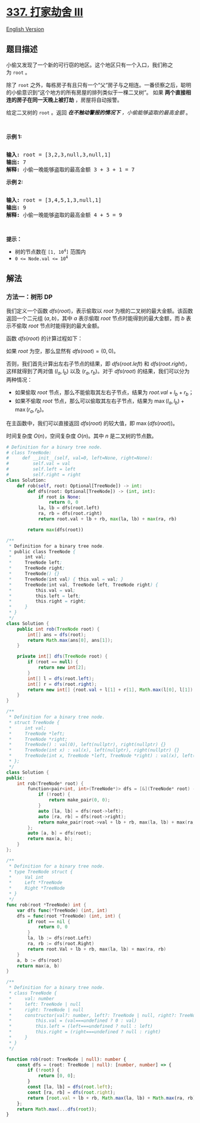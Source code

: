 # [337. 打家劫舍 III](https://leetcode.cn/problems/house-robber-iii)

[English Version](/solution/0300-0399/0337.House%20Robber%20III/README_EN.md)

<!-- tags:树,深度优先搜索,动态规划,二叉树 -->

<!-- difficulty:中等 -->

## 题目描述

<!-- 这里写题目描述 -->

<p>小偷又发现了一个新的可行窃的地区。这个地区只有一个入口，我们称之为<meta charset="UTF-8" />&nbsp;<code>root</code>&nbsp;。</p>

<p>除了<meta charset="UTF-8" />&nbsp;<code>root</code>&nbsp;之外，每栋房子有且只有一个“父“房子与之相连。一番侦察之后，聪明的小偷意识到“这个地方的所有房屋的排列类似于一棵二叉树”。 如果 <strong>两个直接相连的房子在同一天晚上被打劫</strong> ，房屋将自动报警。</p>

<p>给定二叉树的&nbsp;<code>root</code>&nbsp;。返回&nbsp;<em><strong>在不触动警报的情况下</strong>&nbsp;，小偷能够盗取的最高金额</em>&nbsp;。</p>

<p>&nbsp;</p>

<p><strong>示例 1:</strong></p>

<p><img alt="" src="https://fastly.jsdelivr.net/gh/doocs/leetcode@main/solution/0300-0399/0337.House%20Robber%20III/images/rob1-tree.jpg" /></p>

<pre>
<strong>输入: </strong>root = [3,2,3,null,3,null,1]
<strong>输出:</strong> 7 
<strong>解释:</strong>&nbsp;小偷一晚能够盗取的最高金额 3 + 3 + 1 = 7</pre>

<p><strong>示例 2:</strong></p>

<p><img alt="" src="https://fastly.jsdelivr.net/gh/doocs/leetcode@main/solution/0300-0399/0337.House%20Robber%20III/images/rob2-tree.jpg" /></p>

<pre>
<strong>输入: </strong>root = [3,4,5,1,3,null,1]
<strong>输出:</strong> 9
<strong>解释:</strong>&nbsp;小偷一晚能够盗取的最高金额 4 + 5 = 9
</pre>

<p>&nbsp;</p>

<p><strong>提示：</strong></p>

<p><meta charset="UTF-8" /></p>

<ul>
	<li>树的节点数在&nbsp;<code>[1, 10<sup>4</sup>]</code> 范围内</li>
	<li><code>0 &lt;= Node.val &lt;= 10<sup>4</sup></code></li>
</ul>

## 解法

### 方法一：树形 DP

我们定义一个函数 $dfs(root)$，表示偷取以 $root$ 为根的二叉树的最大金额。该函数返回一个二元组 $(a, b)$，其中 $a$ 表示偷取 $root$ 节点时能得到的最大金额，而 $b$ 表示不偷取 $root$ 节点时能得到的最大金额。

函数 $dfs(root)$ 的计算过程如下：

如果 $root$ 为空，那么显然有 $dfs(root) = (0, 0)$。

否则，我们首先计算出左右子节点的结果，即 $dfs(root.left)$ 和 $dfs(root.right)$，这样就得到了两对值 $(l_a, l_b)$ 以及 $(r_a, r_b)$。对于 $dfs(root)$ 的结果，我们可以分为两种情况：

-   如果偷取 $root$ 节点，那么不能偷取其左右子节点，结果为 $root.val + l_b + r_b$；
-   如果不偷取 $root$ 节点，那么可以偷取其左右子节点，结果为 $\max(l_a, l_b) + \max(r_a, r_b)$。

在主函数中，我们可以直接返回 $dfs(root)$ 的较大值，即 $\max(dfs(root))$。

时间复杂度 $O(n)$，空间复杂度 $O(n)$。其中 $n$ 是二叉树的节点数。

<!-- tabs:start -->

```python
# Definition for a binary tree node.
# class TreeNode:
#     def __init__(self, val=0, left=None, right=None):
#         self.val = val
#         self.left = left
#         self.right = right
class Solution:
    def rob(self, root: Optional[TreeNode]) -> int:
        def dfs(root: Optional[TreeNode]) -> (int, int):
            if root is None:
                return 0, 0
            la, lb = dfs(root.left)
            ra, rb = dfs(root.right)
            return root.val + lb + rb, max(la, lb) + max(ra, rb)

        return max(dfs(root))
```

```java
/**
 * Definition for a binary tree node.
 * public class TreeNode {
 *     int val;
 *     TreeNode left;
 *     TreeNode right;
 *     TreeNode() {}
 *     TreeNode(int val) { this.val = val; }
 *     TreeNode(int val, TreeNode left, TreeNode right) {
 *         this.val = val;
 *         this.left = left;
 *         this.right = right;
 *     }
 * }
 */
class Solution {
    public int rob(TreeNode root) {
        int[] ans = dfs(root);
        return Math.max(ans[0], ans[1]);
    }

    private int[] dfs(TreeNode root) {
        if (root == null) {
            return new int[2];
        }
        int[] l = dfs(root.left);
        int[] r = dfs(root.right);
        return new int[] {root.val + l[1] + r[1], Math.max(l[0], l[1]) + Math.max(r[0], r[1])};
    }
}
```

```cpp
/**
 * Definition for a binary tree node.
 * struct TreeNode {
 *     int val;
 *     TreeNode *left;
 *     TreeNode *right;
 *     TreeNode() : val(0), left(nullptr), right(nullptr) {}
 *     TreeNode(int x) : val(x), left(nullptr), right(nullptr) {}
 *     TreeNode(int x, TreeNode *left, TreeNode *right) : val(x), left(left), right(right) {}
 * };
 */
class Solution {
public:
    int rob(TreeNode* root) {
        function<pair<int, int>(TreeNode*)> dfs = [&](TreeNode* root) -> pair<int, int> {
            if (!root) {
                return make_pair(0, 0);
            }
            auto [la, lb] = dfs(root->left);
            auto [ra, rb] = dfs(root->right);
            return make_pair(root->val + lb + rb, max(la, lb) + max(ra, rb));
        };
        auto [a, b] = dfs(root);
        return max(a, b);
    }
};
```

```go
/**
 * Definition for a binary tree node.
 * type TreeNode struct {
 *     Val int
 *     Left *TreeNode
 *     Right *TreeNode
 * }
 */
func rob(root *TreeNode) int {
	var dfs func(*TreeNode) (int, int)
	dfs = func(root *TreeNode) (int, int) {
		if root == nil {
			return 0, 0
		}
		la, lb := dfs(root.Left)
		ra, rb := dfs(root.Right)
		return root.Val + lb + rb, max(la, lb) + max(ra, rb)
	}
	a, b := dfs(root)
	return max(a, b)
}
```

```ts
/**
 * Definition for a binary tree node.
 * class TreeNode {
 *     val: number
 *     left: TreeNode | null
 *     right: TreeNode | null
 *     constructor(val?: number, left?: TreeNode | null, right?: TreeNode | null) {
 *         this.val = (val===undefined ? 0 : val)
 *         this.left = (left===undefined ? null : left)
 *         this.right = (right===undefined ? null : right)
 *     }
 * }
 */

function rob(root: TreeNode | null): number {
    const dfs = (root: TreeNode | null): [number, number] => {
        if (!root) {
            return [0, 0];
        }
        const [la, lb] = dfs(root.left);
        const [ra, rb] = dfs(root.right);
        return [root.val + lb + rb, Math.max(la, lb) + Math.max(ra, rb)];
    };
    return Math.max(...dfs(root));
}
```

<!-- tabs:end -->

<!-- end -->
